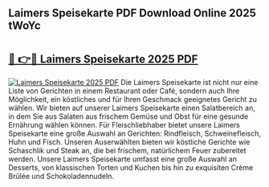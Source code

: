 ## Laimers Speisekarte PDF Download Online 2025 tWoYc

# <h2><a href="http://gc9at6.nevu.top/?p=Laimers+Speisekarte">🔗 👉🔴 Laimers Speisekarte 2025 PDF</a></h2>

[![Laimers Speisekarte 2025 PDF](https://i.imgur.com/dBaPXMq.png)](http://gc9at6.nevu.top/?p=Laimers+Speisekarte)
Die Laimers Speisekarte ist nicht nur eine Liste von Gerichten in einem Restaurant oder Café, sondern auch Ihre Möglichkeit, ein köstliches und für Ihren Geschmack geeignetes Gericht zu wählen. Wir bieten auf unserer Laimers Speisekarte einen Salatbereich an, in dem Sie aus Salaten aus frischem Gemüse und Obst für eine gesunde Ernährung wählen können. Für Fleischliebhaber bietet unsere Laimers Speisekarte eine große Auswahl an Gerichten: Rindfleisch, Schweinefleisch, Huhn und Fisch. Unseren Auserwählten bieten wir köstliche Gerichte wie Schaschlik und Steak an, die bei frischem, natürlichem Feuer zubereitet werden. Unsere Laimers Speisekarte umfasst eine große Auswahl an Desserts, von klassischen Torten und Kuchen bis hin zu exquisiten Crème Brûlée und Schokoladennudeln.

